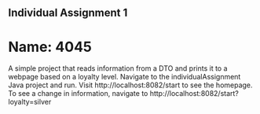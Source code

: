 ## Individual Assignment 1 
# Name: 4045
A simple project that reads information from a DTO and prints it to a webpage based on a loyalty level.
Navigate to the individualAssignment Java project and run.
Visit http://localhost:8082/start to see the homepage.
To see a change in information, navigate to http://localhost:8082/start?loyalty=silver
